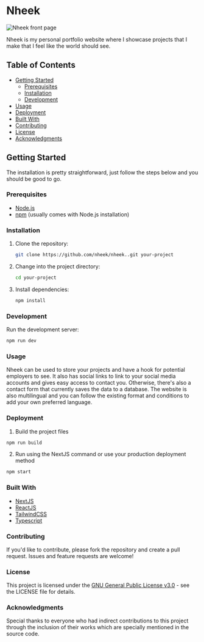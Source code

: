 # Nheek

![Nheek front page](https://i.imgur.com/bE4qc2q.png)

Nheek is my personal portfolio website where I showcase projects that I make that I feel like the world should see.

## Table of Contents

- [Getting Started](#getting-started)
  - [Prerequisites](#prerequisites)
  - [Installation](#installation)
  - [Development](#development)
- [Usage](#usage)
- [Deployment](#deployment)
- [Built With](#built-with)
- [Contributing](#contributing)
- [License](#license)
- [Acknowledgments](#acknowledgments)

## Getting Started <a name="getting-started"></a>

The installation is pretty straightforward, just follow the steps below and you should be good to go.

### Prerequisites <a name="prerequisites"></a>

- [Node.js](https://nodejs.org/)
- [npm](https://www.npmjs.com/) (usually comes with Node.js installation)

### Installation <a name="installation"></a>

1. Clone the repository:

   ```bash
   git clone https://github.com/nheek/nheek..git your-project
   ```

2. Change into the project directory:

   ```bash
   cd your-project
   ```

3. Install dependencies:

   ```bash
   npm install
   ```

### Development <a name="development"></a>

Run the development server:

```bash
npm run dev
```

### Usage <a name="usage"></a>

Nheek can be used to store your projects and have a hook for potential employers to see. It also has social links to link to your social media accounts and gives easy access to contact you. Otherwise, there's also a contact form that currently saves the data to a database. The website is also multilingual and you can follow the existing format and conditions to add your own preferred language.

### Deployment <a name="deployment"></a>

1. Build the project files

```bash
npm run build
```

2. Run using the NextJS command or use your production deployment method

```bash
npm start
```

### Built With <a name="built-with"></a>

- [NextJS](https://nextjs.org/)
- [ReactJS](https://react.dev/)
- [TailwindCSS](https://tailwindcss.com/)
- [Typescript](https://www.typescriptlang.org/)

### Contributing <a name="contributing"></a>

If you'd like to contribute, please fork the repository and create a pull request. Issues and feature requests are welcome!

### License <a name="license"></a>

This project is licensed under the [GNU General Public License v3.0](https://www.gnu.org/licenses/gpl-3.0.en.html) - see the LICENSE file for details.

### Acknowledgments <a name="acknowledgments"></a>

Special thanks to everyone who had indirect contributions to this project through the inclusion of their works which are specially mentioned in the source code.
